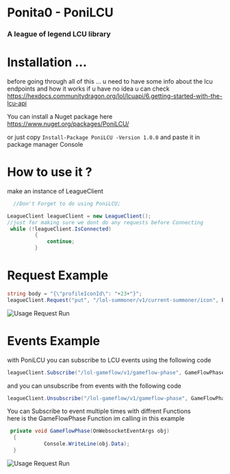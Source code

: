 # Ponita0 - PoniLCU
### A league of legend LCU library
# Installation ...
before going through all of this ... u need to have some info about the lcu endpoints and how it works if u have no idea u can check https://hexdocs.communitydragon.org/lol/lcuapi/6.getting-started-with-the-lcu-api  

You can install a Nuget package here https://www.nuget.org/packages/PoniLCU/  

or just copy
`Install-Package PoniLCU -Version 1.0.0`
and paste it in package manager Console

# How to use it ?
make an instance of LeagueClient
```cs
  //Don't Forget to do using PoniLCU;

LeagueClient leagueClient = new LeagueClient();
//just for making sure we dont do any requests before Connecting 
 while (!leagueClient.IsConnected)
         {
             continue;
         }
 ```
# Request Example
```cs
string body = "{\"profileIconId\": "+23+"}";
leagueClient.Request("put", "/lol-summoner/v1/current-summoner/icon", body);
```
![Usage Request Run](https://i.imgur.com/EZHsl1f.gif)

# Events Example
with PoniLCU you can subscribe to LCU events using the following code
```cs
leagueClient.Subscribe("/lol-gameflow/v1/gameflow-phase", GameFlowPhase);
```
and you can unsubscribe from events with the following code
```cs
leagueClient.Unsubscribe("/lol-gameflow/v1/gameflow-phase", GameFlowPhase);
```
You can Subscribe to event multiple times with diffrent Functions  
here is the GameFlowPhase Function im calling in this example
```cs
 private void GameFlowPhase(OnWebsocketEventArgs obj)
  {
            Console.WriteLine(obj.Data);
  }
  ```
![Usage Request Run](https://i.imgur.com/nuM34lT.gif)
